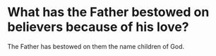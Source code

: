 # What has the Father bestowed on believers because of his love?

The Father has bestowed on them the name children of God.
